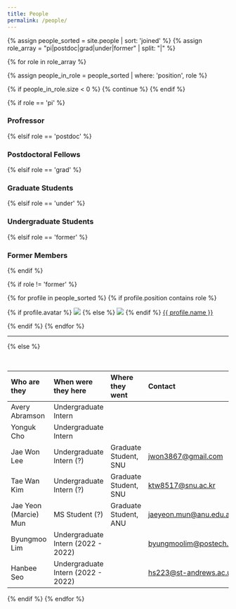 ```yaml
---
title: People
permalink: /people/
---
```


{% assign people_sorted = site.people | sort: 'joined' %}
{% assign role_array = "pi|postdoc|grad|under|former" | split: "|" %}

{% for role in role_array %}

{% assign people_in_role = people_sorted | where: 'position', role %}

<!-- Skip section if there's nobody -->
{% if people_in_role.size < 0 %}
  {% continue %}
{% endif %}

<div class="pos_header">
{% if role == 'pi' %}
<h3>Profressor</h3>
{% elsif role == 'postdoc' %}
<h3>Postdoctoral Fellows</h3>
{% elsif role == 'grad' %}
<h3>Graduate Students</h3>
{% elsif role == 'under' %}
<h3>Undergraduate Students</h3>
{% elsif role == 'former' %}
<h3>Former Members</h3>
{% endif %}
</div>

{% if role != 'former' %}
<div class="content list people">
  {% for profile in people_sorted %}
    {% if profile.position contains role %}
      <div class="list-item-people">
        <p class="list-post-title">
          {% if profile.avatar %}
            <a href="{{ site.baseurl }}{{ profile.url }}"><img class="profile-thumbnail" src="{{site.baseurl}}/images/people/{{profile.avatar}}"></a>
          {% else %}
            <a href="{{ site.baseurl }}{{ profile.url }}"><img class="profile-thumbnail" src="http://evansheline.com/wp-content/uploads/2011/02/facebook-Storm-Trooper.jpg"></a>
          {% endif %}
          <a class="name" href="{{ site.baseurl }}{{ profile.url }}">{{ profile.name }}</a>
        </p>
      </div>    
    {% endif %}
  {% endfor %}
</div>
<hr>

{% else %}

<br>

| Who are they | When were they here | Where they went | Contact |
| :------------- |:-------------| :-----------| :-----------|
| Avery Abramson | Undergraduate Intern | | |
| Yonguk Cho | Undergraduate Intern | | |
| Jae Won Lee | Undergraduate Intern (?) | Graduate Student, SNU | jwon3867@gmail.com |
| Tae Wan Kim | Undergraduate Intern (?) | Graduate Student, SNU | ktw8517@snu.ac.kr |
| Jae Yeon (Marcie) Mun | MS Student (?) | Graduate Student, ANU | jaeyeon.mun@anu.edu.au |
| Byungmoo Lim | Undergraduate Intern (2022 - 2022) | | byungmoolim@postech.ac.kr |
| Hanbee Seo | Undergraduate Intern (2022 - 2022) | | hs223@st-andrews.ac.uk |

{% endif %}
{% endfor %}
